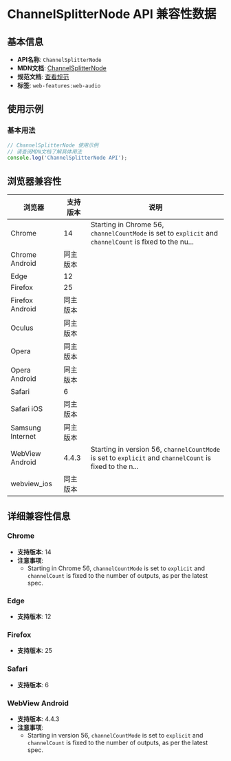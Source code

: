 # ChannelSplitterNode API 兼容性数据

## 基本信息

- **API名称**: `ChannelSplitterNode`
- **MDN文档**: [ChannelSplitterNode](https://developer.mozilla.org/docs/Web/API/ChannelSplitterNode)
- **规范文档**: [查看规范](https://webaudio.github.io/web-audio-api/#ChannelSplitterNode)
- **标签**: `web-features:web-audio`

## 使用示例

### 基本用法

```javascript
// ChannelSplitterNode 使用示例
// 请查阅MDN文档了解具体用法
console.log('ChannelSplitterNode API');
```

## 浏览器兼容性

| 浏览器 | 支持版本 | 说明 |
|--------|----------|------|
| Chrome | 14 | Starting in Chrome 56, `channelCountMode` is set to `explicit` and `channelCount` is fixed to the nu... |
| Chrome Android | 同主版本 |  |
| Edge | 12 |  |
| Firefox | 25 |  |
| Firefox Android | 同主版本 |  |
| Oculus | 同主版本 |  |
| Opera | 同主版本 |  |
| Opera Android | 同主版本 |  |
| Safari | 6 |  |
| Safari iOS | 同主版本 |  |
| Samsung Internet | 同主版本 |  |
| WebView Android | 4.4.3 | Starting in version 56, `channelCountMode` is set to `explicit` and `channelCount` is fixed to the n... |
| webview_ios | 同主版本 |  |

## 详细兼容性信息

### Chrome

- **支持版本**: 14
- **注意事项**:
  - Starting in Chrome 56, `channelCountMode` is set to `explicit` and `channelCount` is fixed to the number of outputs, as per the latest spec.

### Edge

- **支持版本**: 12

### Firefox

- **支持版本**: 25

### Safari

- **支持版本**: 6

### WebView Android

- **支持版本**: 4.4.3
- **注意事项**:
  - Starting in version 56, `channelCountMode` is set to `explicit` and `channelCount` is fixed to the number of outputs, as per the latest spec.

